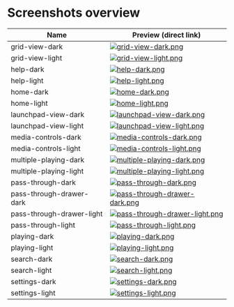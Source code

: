# Screenshots overview
| Name                      | Preview (direct link)                                                                                                                                                                                                                |
| ------------------------- | ------------------------------------------------------------------------------------------------------------------------------------------------------------------------------------------------------------------------------------ |
| grid-view-dark            | [![grid-view-dark.png](https://raw.githubusercontent.com/Soundux/screenshots/screenshots/grid-view-dark.png)](https://raw.githubusercontent.com/Soundux/screenshots/screenshots/grid-view-dark.png)                                  |
| grid-view-light           | [![grid-view-light.png](https://raw.githubusercontent.com/Soundux/screenshots/screenshots/grid-view-light.png)](https://raw.githubusercontent.com/Soundux/screenshots/screenshots/grid-view-light.png)                               |
| help-dark                 | [![help-dark.png](https://raw.githubusercontent.com/Soundux/screenshots/screenshots/help-dark.png)](https://raw.githubusercontent.com/Soundux/screenshots/screenshots/help-dark.png)                                                 |
| help-light                | [![help-light.png](https://raw.githubusercontent.com/Soundux/screenshots/screenshots/help-light.png)](https://raw.githubusercontent.com/Soundux/screenshots/screenshots/help-light.png)                                              |
| home-dark                 | [![home-dark.png](https://raw.githubusercontent.com/Soundux/screenshots/screenshots/home-dark.png)](https://raw.githubusercontent.com/Soundux/screenshots/screenshots/home-dark.png)                                                 |
| home-light                | [![home-light.png](https://raw.githubusercontent.com/Soundux/screenshots/screenshots/home-light.png)](https://raw.githubusercontent.com/Soundux/screenshots/screenshots/home-light.png)                                              |
| launchpad-view-dark       | [![launchpad-view-dark.png](https://raw.githubusercontent.com/Soundux/screenshots/screenshots/launchpad-view-dark.png)](https://raw.githubusercontent.com/Soundux/screenshots/screenshots/launchpad-view-dark.png)                   |
| launchpad-view-light      | [![launchpad-view-light.png](https://raw.githubusercontent.com/Soundux/screenshots/screenshots/launchpad-view-light.png)](https://raw.githubusercontent.com/Soundux/screenshots/screenshots/launchpad-view-light.png)                |
| media-controls-dark       | [![media-controls-dark.png](https://raw.githubusercontent.com/Soundux/screenshots/screenshots/media-controls-dark.png)](https://raw.githubusercontent.com/Soundux/screenshots/screenshots/media-controls-dark.png)                   |
| media-controls-light      | [![media-controls-light.png](https://raw.githubusercontent.com/Soundux/screenshots/screenshots/media-controls-light.png)](https://raw.githubusercontent.com/Soundux/screenshots/screenshots/media-controls-light.png)                |
| multiple-playing-dark     | [![multiple-playing-dark.png](https://raw.githubusercontent.com/Soundux/screenshots/screenshots/multiple-playing-dark.png)](https://raw.githubusercontent.com/Soundux/screenshots/screenshots/multiple-playing-dark.png)             |
| multiple-playing-light    | [![multiple-playing-light.png](https://raw.githubusercontent.com/Soundux/screenshots/screenshots/multiple-playing-light.png)](https://raw.githubusercontent.com/Soundux/screenshots/screenshots/multiple-playing-light.png)          |
| pass-through-dark         | [![pass-through-dark.png](https://raw.githubusercontent.com/Soundux/screenshots/screenshots/pass-through-dark.png)](https://raw.githubusercontent.com/Soundux/screenshots/screenshots/pass-through-dark.png)                         |
| pass-through-drawer-dark  | [![pass-through-drawer-dark.png](https://raw.githubusercontent.com/Soundux/screenshots/screenshots/pass-through-drawer-dark.png)](https://raw.githubusercontent.com/Soundux/screenshots/screenshots/pass-through-drawer-dark.png)    |
| pass-through-drawer-light | [![pass-through-drawer-light.png](https://raw.githubusercontent.com/Soundux/screenshots/screenshots/pass-through-drawer-light.png)](https://raw.githubusercontent.com/Soundux/screenshots/screenshots/pass-through-drawer-light.png) |
| pass-through-light        | [![pass-through-light.png](https://raw.githubusercontent.com/Soundux/screenshots/screenshots/pass-through-light.png)](https://raw.githubusercontent.com/Soundux/screenshots/screenshots/pass-through-light.png)                      |
| playing-dark              | [![playing-dark.png](https://raw.githubusercontent.com/Soundux/screenshots/screenshots/playing-dark.png)](https://raw.githubusercontent.com/Soundux/screenshots/screenshots/playing-dark.png)                                        |
| playing-light             | [![playing-light.png](https://raw.githubusercontent.com/Soundux/screenshots/screenshots/playing-light.png)](https://raw.githubusercontent.com/Soundux/screenshots/screenshots/playing-light.png)                                     |
| search-dark               | [![search-dark.png](https://raw.githubusercontent.com/Soundux/screenshots/screenshots/search-dark.png)](https://raw.githubusercontent.com/Soundux/screenshots/screenshots/search-dark.png)                                           |
| search-light              | [![search-light.png](https://raw.githubusercontent.com/Soundux/screenshots/screenshots/search-light.png)](https://raw.githubusercontent.com/Soundux/screenshots/screenshots/search-light.png)                                        |
| settings-dark             | [![settings-dark.png](https://raw.githubusercontent.com/Soundux/screenshots/screenshots/settings-dark.png)](https://raw.githubusercontent.com/Soundux/screenshots/screenshots/settings-dark.png)                                     |
| settings-light            | [![settings-light.png](https://raw.githubusercontent.com/Soundux/screenshots/screenshots/settings-light.png)](https://raw.githubusercontent.com/Soundux/screenshots/screenshots/settings-light.png)                                  |
